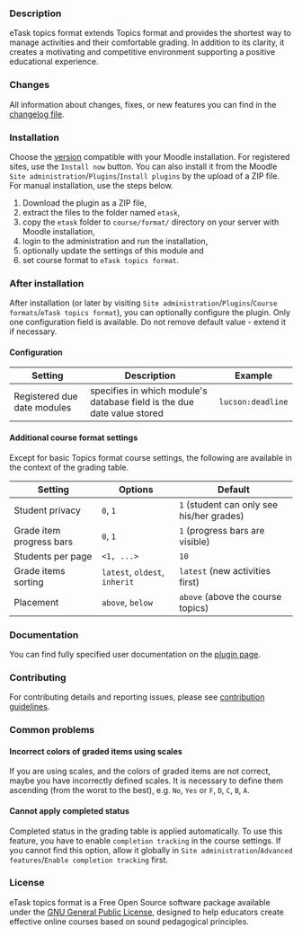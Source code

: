 ### Description

eTask topics format extends Topics format and provides the shortest way to manage activities and their comfortable grading. In addition to its clarity, it creates a motivating and competitive environment supporting a positive educational experience.

### Changes

All information about changes, fixes, or new features you can find in the [changelog file](CHANGELOG.md).

### Installation

Choose the [version](https://moodle.org/plugins/pluginversions.php?plugin=format_etask) compatible with your Moodle installation. For registered sites, use the `Install now` button. You can also install it from the Moodle `Site administration`/`Plugins`/`Install plugins` by the upload of a ZIP file. For manual installation, use the steps below.

1. Download the plugin as a ZIP file,
2. extract the files to the folder named `etask`,
3. copy the `etask` folder to `course/format/` directory on your server with Moodle installation,
4. login to the administration and run the installation,
5. optionally update the settings of this module and
6. set course format to `eTask topics format`.

### After installation

After installation (or later by visiting `Site administration`/`Plugins`/`Course formats`/`eTask topics format`), you can optionally configure the plugin. Only one configuration field is available. Do not remove default value - extend it if necessary.

#### Configuration

| Setting                     | Description                                                             | Example           |
| --------------------------- | ----------------------------------------------------------------------- | ----------------- |
| Registered due date modules | specifies in which module's database field is the due date value stored | `lucson:deadline` |

#### Additional course format settings

Except for basic Topics format course settings, the following are available in the context of the grading table.

| Setting                  | Options                       | Default                                   |
| ------------------------ | ----------------------------- | ----------------------------------------- |
| Student privacy          | `0`, `1`                      | `1` (student can only see his/her grades) |
| Grade item progress bars | `0`, `1`                      | `1` (progress bars are visible)           |
| Students per page        | `<1, ...>`                    | `10`                                      |
| Grade items sorting      | `latest`, `oldest`, `inherit` | `latest` (new activities first)           |
| Placement                | `above`, `below`              | `above` (above the course topics)         |

### Documentation

You can find fully specified user documentation on the [plugin page](https://moodle.org/plugins/format_etask).

### Contributing

For contributing details and reporting issues, please see [contribution guidelines](CONTRIBUTING.md).

### Common problems

#### Incorrect colors of graded items using scales

If you are using scales, and the colors of graded items are not correct, maybe you have incorrectly defined scales. It is necessary to define them ascending (from the worst to the best), e.g. `No`, `Yes` or `F`, `D`, `C`, `B`, `A`.

#### Cannot apply completed status

Completed status in the grading table is applied automatically. To use this feature, you have to enable `completion tracking` in the course settings. If you cannot find this option, allow it globally in `Site administration`/`Advanced features`/`Enable completion tracking` first.

### License

eTask topics format is a Free Open Source software package available under the [GNU General Public License](LICENSE), designed to help educators create effective online courses based on sound pedagogical principles.
